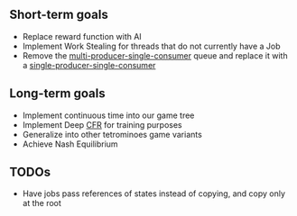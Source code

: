 ## Short-term goals

- Replace reward function with AI
- Implement Work Stealing for threads that do not currently have a Job
- Remove the [multi-producer-single-consumer](https://github.com/Donald-Rupin/mpsc_zib) queue and replace it with a [single-producer-single-consumer](https://github.com/rigtorp/SPSCQueue)


## Long-term goals

- Implement continuous time into our game tree
- Implement Deep [CFR](https://arxiv.org/pdf/1811.00164) for training purposes
- Generalize into other tetrominoes game variants
- Achieve Nash Equilibrium


## TODOs
- Have jobs pass references of states instead of copying, and copy only at the root